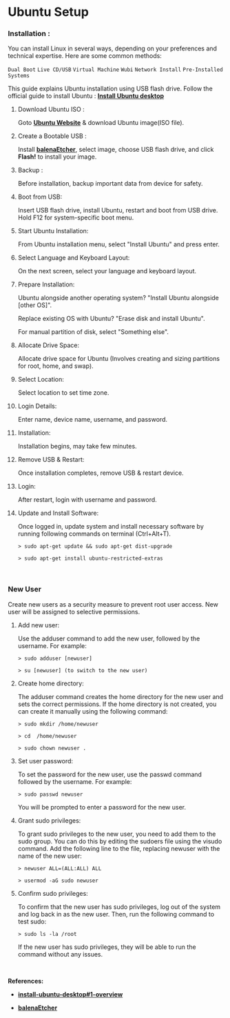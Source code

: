# **Ubuntu Setup**

### **Installation :**

  You can install Linux in several ways, depending on your preferences and technical expertise. Here are some common methods:

   `Dual Boot` `Live CD/USB` `Virtual Machine` `Wubi` `Network Install` `Pre-Installed Systems`

   This guide explains Ubuntu installation using USB flash drive. Follow the official guide to install Ubuntu : [**Install Ubuntu desktop**](https://ubuntu.com/tutorials/install-ubuntu-desktop#1-overview)

 1. Download Ubuntu ISO :
     
    Goto [**Ubuntu Website**](https://ubuntu.com/download/desktop) & download Ubuntu image(ISO file). 

  
 2. Create a Bootable USB :

    Install [**balenaEtcher**](https://etcher.balena.io/#download-etcher), select image, choose USB flash drive, and click **Flash!** to install your image.


 3. Backup : 

    Before installation, backup important data from device for safety.


 4. Boot from USB: 

    Insert USB flash drive, install Ubuntu, restart and boot from USB drive. Hold F12 for system-specific boot menu. 


 5. Start Ubuntu Installation: 

    From Ubuntu installation menu, select "Install Ubuntu" and press enter.


 6. Select Language and Keyboard Layout: 

    On the next screen, select your language and keyboard layout.

  
 7. Prepare Installation: 

    Ubuntu alongside another operating system? "Install Ubuntu alongside [other OS]".

    Replace existing OS with Ubuntu? "Erase disk and install Ubuntu".

    For manual partition of disk, select "Something else".


 9. Allocate Drive Space: 

    Allocate drive space for Ubuntu (Involves creating and sizing partitions for root, home, and swap).


10. Select Location: 

    Select location to set time zone.


11. Login Details: 

    Enter name, device name, username, and password.


12. Installation: 

    Installation begins, may take few minutes.


13. Remove USB & Restart: 

    Once installation completes, remove USB & restart device.


14. Login: 

    After restart, login with username and password.


15. Update and Install Software: 

    Once logged in, update system and install necessary software by running following commands on terminal (Ctrl+Alt+T).
  
        > sudo apt-get update && sudo apt-get dist-upgrade
   
        > sudo apt-get install ubuntu-restricted-extras

&nbsp;

### **New User**

   Create new users as a security measure to prevent root user access. New user will be assigned to selective permissions.

1. Add new user:
   
   Use the adduser command to add the new user, followed by the username. For example:
  

       > sudo adduser [newuser]

       > su [newuser] (to switch to the new user)


2. Create home directory:

   The adduser command creates the home directory for the new user and sets the correct permissions. If the home directory is not created, you can create it manually using the following command:

       > sudo mkdir /home/newuser

       > cd  /home/newuser

       > sudo chown newuser .


3. Set user password:

   To set the password for the new user, use the passwd command followed by the username. For example:

       > sudo passwd newuser

   You will be prompted to enter a password for the new user.


4. Grant sudo privileges:

   To grant sudo privileges to the new user, you need to add them to the sudo group. You can do this by editing the sudoers file using the visudo command. Add the following line to the file, replacing newuser with the name of the new user:

       > newuser ALL=(ALL:ALL) ALL

       > usermod -aG sudo newuser  


5. Confirm sudo privileges:

   To confirm that the new user has sudo privileges, log out of the system and log back in as the new user. Then, run the following command to test sudo:

       > sudo ls -la /root

   If the new user has sudo privileges, they will be able to run the command without any issues.

&nbsp;

   **References:** 
   
 * [**install-ubuntu-desktop#1-overview**](https://ubuntu.com/tutorials/install-ubuntu-desktop#1-overview)

 * [**balenaEtcher**](https://etcher.balena.io/#download-etcher)





